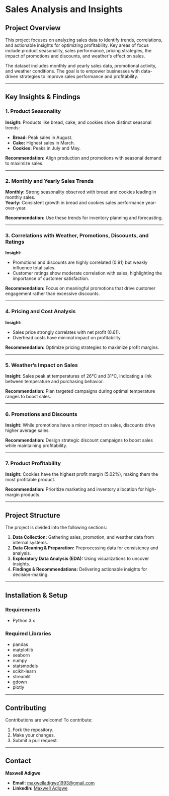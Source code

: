 # Sales Analysis and Insights

## Project Overview
This project focuses on analyzing sales data to identify trends, correlations, and actionable insights for optimizing profitability. Key areas of focus include product seasonality, sales performance, pricing strategies, the impact of promotions and discounts, and weather's effect on sales.

The dataset includes monthly and yearly sales data, promotional activity, and weather conditions. The goal is to empower businesses with data-driven strategies to improve sales performance and profitability.

---

## Key Insights & Findings

### 1. Product Seasonality
**Insight:** Products like bread, cake, and cookies show distinct seasonal trends:
- **Bread:** Peak sales in August.
- **Cake:** Highest sales in March.
- **Cookies:** Peaks in July and May.

**Recommendation:** Align production and promotions with seasonal demand to maximize sales.

---

### 2. Monthly and Yearly Sales Trends
**Monthly:** Strong seasonality observed with bread and cookies leading in monthly sales.  
**Yearly:** Consistent growth in bread and cookies sales performance year-over-year.

**Recommendation:** Use these trends for inventory planning and forecasting.

---

### 3. Correlations with Weather, Promotions, Discounts, and Ratings
**Insight:** 
- Promotions and discounts are highly correlated (0.91) but weakly influence total sales. 
- Customer ratings show moderate correlation with sales, highlighting the importance of customer satisfaction.

**Recommendation:** Focus on meaningful promotions that drive customer engagement rather than excessive discounts.

---

### 4. Pricing and Cost Analysis
**Insight:**
- Sales price strongly correlates with net profit (0.61).
- Overhead costs have minimal impact on profitability.

**Recommendation:** Optimize pricing strategies to maximize profit margins.

---

### 5. Weather’s Impact on Sales
**Insight:** Sales peak at temperatures of 26°C and 31°C, indicating a link between temperature and purchasing behavior.

**Recommendation:** Plan targeted campaigns during optimal temperature ranges to boost sales.

---

### 6. Promotions and Discounts
**Insight:** While promotions have a minor impact on sales, discounts drive higher average sales.

**Recommendation:** Design strategic discount campaigns to boost sales while maintaining profitability.

---

### 7. Product Profitability
**Insight:** Cookies have the highest profit margin (5.02%), making them the most profitable product.

**Recommendation:** Prioritize marketing and inventory allocation for high-margin products.

---

## Project Structure
The project is divided into the following sections:
1. **Data Collection:** Gathering sales, promotion, and weather data from internal systems.
2. **Data Cleaning & Preparation:** Preprocessing data for consistency and analysis.
3. **Exploratory Data Analysis (EDA):** Using visualizations to uncover insights.
4. **Findings & Recommendations:** Delivering actionable insights for decision-making.

---

## Installation & Setup

### Requirements
- Python 3.x

### Required Libraries
- pandas
- matplotlib
- seaborn
- numpy
- statsmodels
- scikit-learn
- streamlit
- gdown
- plotly

---

## Contributing
Contributions are welcome! To contribute:
1. Fork the repository.
2. Make your changes.
3. Submit a pull request.


---

## Contact
**Maxwell Adigwe**  
- **Email:** maxwelladigwe1993@gmail.com  
- **LinkedIn:** [Maxwell Adigwe](https://www.linkedin.com/in/maxwell-adigwe-7053a4312/)

